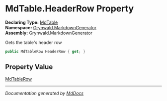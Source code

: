 ﻿<!--  
  <auto-generated>   
    The contents of this file were generated by a tool.  
    Changes to this file may be list if the file is regenerated  
  </auto-generated>   
-->

# MdTable.HeaderRow Property

**Declaring Type:** [MdTable](../index.md)  
**Namespace:** [Grynwald.MarkdownGenerator](../../index.md)  
**Assembly:** Grynwald.MarkdownGenerator

Gets the table's header row

```csharp
public MdTableRow HeaderRow { get; }
```

## Property Value

[MdTableRow](../../MdTableRow/index.md)

___

*Documentation generated by [MdDocs](https://github.com/ap0llo/mddocs)*
